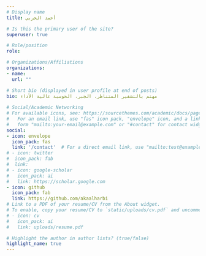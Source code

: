 ```yaml
---
# Display name
title: أحمد الحربي

# Is this the primary user of the site?
superuser: true

# Role/position
role: 

# Organizations/Affiliations
organizations:
- name:
  url: ""

# Short bio (displayed in user profile at end of posts)
bio: مهتم بالتشفير المتناظر، الجبر، الحوسبة عالية الأداء
  
# Social/Academic Networking
# For available icons, see: https://sourcethemes.com/academic/docs/page-builder/#icons
#   For an email link, use "fas" icon pack, "envelope" icon, and a link in the
#   form "mailto:your-email@example.com" or "#contact" for contact widget.
social:
- icon: envelope
  icon_pack: fas
  link: '/contact'  # For a direct email link, use "mailto:test@example.org".
# - icon: twitter
#  icon_pack: fab
#  link:
# - icon: google-scholar
#   icon_pack: ai
#   link: https://scholar.google.com
- icon: github
  icon_pack: fab
  link: https://github.com/akaalharbi
# Link to a PDF of your resume/CV from the About widget.
# To enable, copy your resume/CV to `static/uploads/cv.pdf` and uncomment the lines below.
# - icon: cv
#   icon_pack: ai
#   link: uploads/resume.pdf

# Highlight the author in author lists? (true/false)
highlight_name: true
---
```

